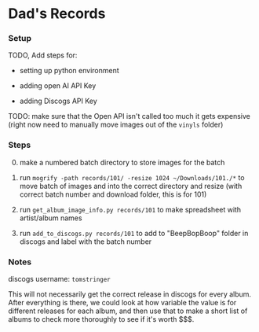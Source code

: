 # Dad's Records

### Setup

TODO, Add steps for:

- setting up python environment

- adding open AI API Key

- adding Discogs API Key


TODO: make sure that the Open API isn't called too much it gets
expensive (right now need to manually move images out of the `vinyls`
folder)

### Steps

0. make a numbered batch directory to store images for the batch

1. run `mogrify -path records/101/ -resize 1024 ~/Downloads/101./*` to
 move batch of images and into the correct directory and resize (with
 correct batch number and download folder, this is for 101)

2. run `get_album_image_info.py records/101` to make spreadsheet with
   artist/album names

3. run `add_to_discogs.py records/101` to add to "BeepBopBoop" folder
   in discogs and label with the batch number

### Notes

discogs username: `tomstringer`

This will not necessarily get the correct release in discogs for every
album. After everything is there, we could look at how variable the
value is for different releases for each album, and then use that to
make a short list of albums to check more thoroughly to see if it's
worth $$$.

